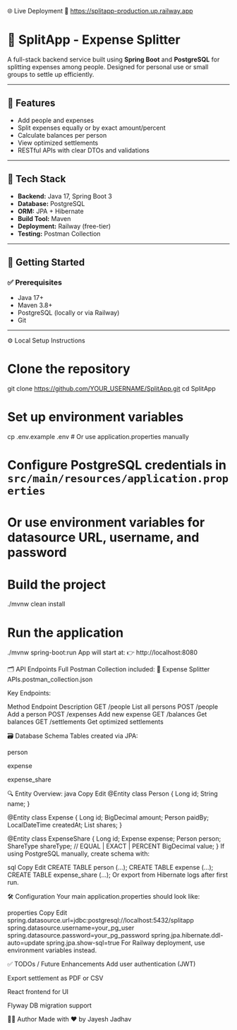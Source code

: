 🌐 Live Deployment
🔗 https://splitapp-production.up.railway.app

# 💸 SplitApp - Expense Splitter

A full-stack backend service built using **Spring Boot** and **PostgreSQL** for splitting expenses among people. Designed for personal use or small groups to settle up efficiently.

---

## 🚀 Features

- Add people and expenses
- Split expenses equally or by exact amount/percent
- Calculate balances per person
- View optimized settlements
- RESTful APIs with clear DTOs and validations

---

## 🔧 Tech Stack

- **Backend:** Java 17, Spring Boot 3
- **Database:** PostgreSQL
- **ORM:** JPA + Hibernate
- **Build Tool:** Maven
- **Deployment:** Railway (free-tier)
- **Testing:** Postman Collection

---

## 🏁 Getting Started

### ✅ Prerequisites

- Java 17+
- Maven 3.8+
- PostgreSQL (locally or via Railway)
- Git

---
 ⚙️ Local Setup Instructions

# Clone the repository
git clone https://github.com/YOUR_USERNAME/SplitApp.git
cd SplitApp

# Set up environment variables
cp .env.example .env   # Or use application.properties manually

# Configure PostgreSQL credentials in `src/main/resources/application.properties`
# Or use environment variables for datasource URL, username, and password

# Build the project
./mvnw clean install

# Run the application
./mvnw spring-boot:run
App will start at:
👉 http://localhost:8080

🗂️ API Endpoints
Full Postman Collection included:
📂 Expense Splitter APIs.postman_collection.json

Key Endpoints:

Method	Endpoint	Description
GET	/people	List all persons
POST	/people	Add a person
POST	/expenses	Add new expense
GET	/balances	Get balances
GET	/settlements	Get optimized settlements

🗃️ Database Schema
Tables created via JPA:

person

expense

expense_share

🔍 Entity Overview:
java
Copy
Edit
@Entity
class Person {
  Long id;
  String name;
}

@Entity
class Expense {
  Long id;
  BigDecimal amount;
  Person paidBy;
  LocalDateTime createdAt;
  List<ExpenseShare> shares;
}

@Entity
class ExpenseShare {
  Long id;
  Expense expense;
  Person person;
  ShareType shareType; // EQUAL | EXACT | PERCENT
  BigDecimal value;
}
If using PostgreSQL manually, create schema with:

sql
Copy
Edit
CREATE TABLE person (...);
CREATE TABLE expense (...);
CREATE TABLE expense_share (...);
Or export from Hibernate logs after first run.

🛠️ Configuration
Your main application.properties should look like:

properties
Copy
Edit
spring.datasource.url=jdbc:postgresql://localhost:5432/splitapp
spring.datasource.username=your_pg_user
spring.datasource.password=your_pg_password
spring.jpa.hibernate.ddl-auto=update
spring.jpa.show-sql=true
For Railway deployment, use environment variables instead.


✅ TODOs / Future Enhancements
 Add user authentication (JWT)

 Export settlement as PDF or CSV

 React frontend for UI

 Flyway DB migration support

🧑‍💻 Author
Made with ❤️ by Jayesh Jadhav
